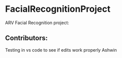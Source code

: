 # FacialRecognitionProject
ARV Facial Recognition project: 

## Contributors:

Testing in vs code to see if edits work properly Ashwin 
